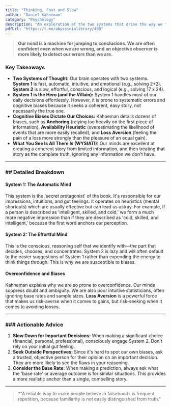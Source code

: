 ```yaml
---
title: "Thinking, Fast and Slow"
author: "Daniel Kahneman"
category: "Psychology"
description: "An exploration of the two systems that drive the way we think."
pdfUrl: "https://t.me/abyssinialibrary/480"
---
```

> **Our mind is a machine for jumping to conclusions. We are often confident even when we are wrong, and an objective observer is more likely to detect our errors than we are.**

### Key Takeaways

-   **Two Systems of Thought:** Our brain operates with two systems. **System 1** is fast, automatic, intuitive, and emotional (e.g., solving 2+2). **System 2** is slow, effortful, conscious, and logical (e.g., solving 17 x 24).
-   **System 1 is the Hero (and the Villain):** System 1 handles most of our daily decisions effortlessly. However, it is prone to systematic errors and cognitive biases because it seeks a coherent, easy story, not necessarily the true one.
-   **Cognitive Biases Dictate Our Choices:** Kahneman details dozens of biases, such as **Anchoring** (relying too heavily on the first piece of information), **Availability Heuristic** (overestimating the likelihood of events that are more easily recalled), and **Loss Aversion** (feeling the pain of a loss more strongly than the pleasure of an equal gain).
-   **What You See Is All There Is (WYSIATI):** Our minds are excellent at creating a coherent story from limited information, and then treating that story as the complete truth, ignoring any information we don't have.

---

### ## Detailed Breakdown

#### System 1: The Automatic Mind
This system is the 'secret protagonist' of the book. It's responsible for our impressions, intuitions, and gut feelings. It operates on heuristics (mental shortcuts) which are usually effective but can lead us astray. For example, if a person is described as 'intelligent, skilled, and cold,' we form a much more negative impression than if they are described as 'cold, skilled, and intelligent,' because the first word anchors our perception.

#### System 2: The Effortful Mind
This is the conscious, reasoning self that we identify with—the part that decides, chooses, and concentrates. System 2 is lazy and will often default to the easier suggestions of System 1 rather than expending the energy to think things through. This is why we are susceptible to biases.

#### Overconfidence and Biases
Kahneman explains why we are so prone to overconfidence. Our minds suppress doubt and ambiguity. We are also poor intuitive statisticians, often ignoring base rates and sample sizes. **Loss Aversion** is a powerful force that makes us risk-averse when it comes to gains, but risk-seeking when it comes to avoiding losses.

---

### ### Actionable Advice

1.  **Slow Down for Important Decisions:** When making a significant choice (financial, personal, professional), consciously engage System 2. Don't rely on your initial gut feeling.
2.  **Seek Outside Perspectives:** Since it's hard to spot our own biases, ask a trusted, objective person for their opinion on an important decision. They are more likely to see the flaws in your reasoning.
3.  **Consider the Base Rate:** When making a prediction, always ask what the 'base rate' or average outcome is for similar situations. This provides a more realistic anchor than a single, compelling story.

---

> *"A reliable way to make people believe in falsehoods is frequent repetition, because familiarity is not easily distinguished from truth."
